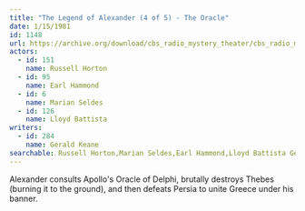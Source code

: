 ```yaml
---
title: "The Legend of Alexander (4 of 5) - The Oracle"
date: 1/15/1981
id: 1148
url: https://archive.org/download/cbs_radio_mystery_theater/cbs_radio_mystery_theater-1101-1150.zip/cbs_radio_mystery_theater-1101-1150%2Fcbsrmt_1148_legend_of_alexander_part_4_the_oracle.mp3
actors:  
  - id: 151
    name: Russell Horton  
  - id: 95
    name: Earl Hammond  
  - id: 6
    name: Marian Seldes  
  - id: 126
    name: Lloyd Battista
writers:  
  - id: 284
    name: Gerald Keane
searchable: Russell Horton,Marian Seldes,Earl Hammond,Lloyd Battista Gerald Keane
---
```

Alexander consults Apollo's Oracle of Delphi, brutally destroys Thebes (burning it to the ground), and then defeats Persia to unite Greece under his banner.